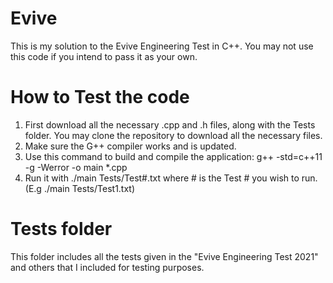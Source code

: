 # Evive

This is my solution to the Evive Engineering Test in C++. You may not use this code if you intend to pass it as your own.

# How to Test the code

1. First download all the necessary .cpp and .h files, along with the Tests folder. You may clone the repository to download all the necessary files.
2. Make sure the G++ compiler works and is updated.
3. Use this command to build and compile the application: g++ -std=c++11 -g -Werror -o main *.cpp
4. Run it with ./main Tests/Test#.txt where # is the Test # you wish to run. 
    (E.g ./main Tests/Test1.txt)

# Tests folder

This folder includes all the tests given in the "Evive Engineering Test 2021" and others that I included for testing purposes.
